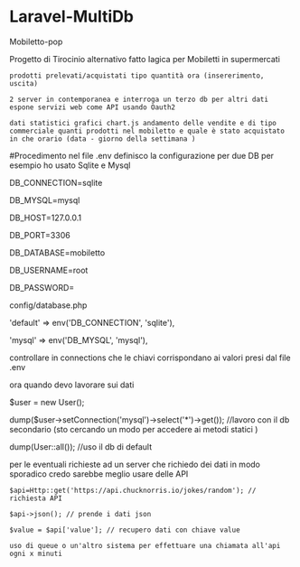 # Laravel-MultiDb

 Mobiletto-pop

Progetto di Tirocinio alternativo fatto Iagica per Mobiletti in supermercati

    prodotti prelevati/acquistati tipo quantità ora (insererimento, uscita)

    2 server in contemporanea e interroga un terzo db per altri dati espone servizi web come API usando Oauth2

    dati statistici grafici chart.js andamento delle vendite e di tipo commerciale quanti prodotti nel mobiletto e quale è stato acquistato in che orario (data - giorno della settimana )

#Procedimento nel file .env definisco la configurazione per due DB per esempio ho usato Sqlite e Mysql

 DB_CONNECTION=sqlite

 DB_MYSQL=mysql

 DB_HOST=127.0.0.1

 DB_PORT=3306

 DB_DATABASE=mobiletto

 DB_USERNAME=root

 DB_PASSWORD=

config/database.php

 'default' => env('DB_CONNECTION', 'sqlite'),

 'mysql' => env('DB_MYSQL', 'mysql'),

controllare in connections che le chiavi corrispondano ai valori presi dal file .env

ora quando devo lavorare sui dati

 $user = new User();

 dump($user->setConnection('mysql')->select('*')->get()); //lavoro con il db secondario (sto cercando un modo per accedere ai metodi statici )

 dump(User::all()); //uso il db di default

per le eventuali richieste ad un server che richiedo dei dati in modo sporadico credo sarebbe meglio usare delle API 

    $api=Http::get('https://api.chucknorris.io/jokes/random'); // richiesta API

    $api->json(); // prende i dati json

    $value = $api['value']; // recupero dati con chiave value 

    uso di queue o un'altro sistema per effettuare una chiamata all'api ogni x minuti
